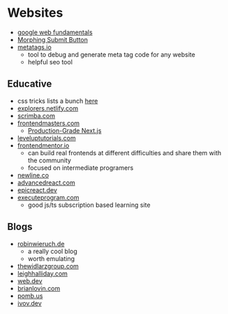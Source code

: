 # Websites

- [google web fundamentals](https://developers.google.com/web/fundamentals)
- [Morphing Submit Button](https://codepen.io/jkantner/full/zYdaBPJ)
- [metatags.io](https://metatags.io/)
  - tool to debug and generate meta tag code for any website
  - helpful seo tool

## Educative

- css tricks lists a bunch [here](https://css-tricks.com/teaching-web-dev-for-free-is-good-business/)
- [explorers.netlify.com](https://explorers.netlify.com/)
- [scrimba.com](https://scrimba.com/)
- [frontendmasters.com](https://frontendmasters.com/)
  - [Production-Grade Next.js](https://frontendmasters.com/courses/production-next/)
- [leveluptutorials.com](https://www.leveluptutorials.com/)
- [frontendmentor.io](https://www.frontendmentor.io/)
  - can build real frontends at different difficulties and share them with the community
  - focused on intermediate programers
- [newline.co](https://www.newline.co/)
- [advancedreact.com](https://advancedreact.com/)
- [epicreact.dev](https://epicreact.dev/)
- [executeprogram.com](https://www.executeprogram.com/)
  - good js/ts subscription based learning site

## Blogs

- [robinwieruch.de](https://www.robinwieruch.de/)
  - a really cool blog
  - worth emulating
- [thewidlarzgroup.com](https://thewidlarzgroup.com/blog/)
- [leighhalliday.com](https://www.leighhalliday.com/)
- [web.dev](https://web.dev/)
- [brianlovin.com](https://brianlovin.com/)
- [pomb.us](https://pomb.us/)
- [ivov.dev](https://ivov.dev/)

